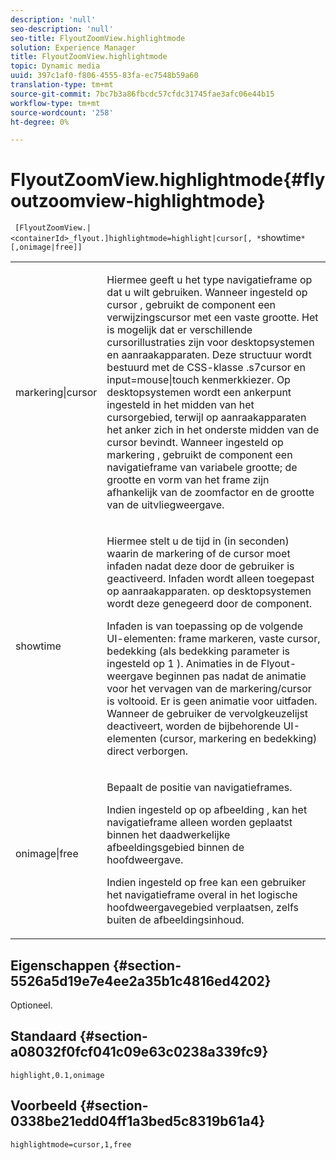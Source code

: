 ```yaml
---
description: 'null'
seo-description: 'null'
seo-title: FlyoutZoomView.highlightmode
solution: Experience Manager
title: FlyoutZoomView.highlightmode
topic: Dynamic media
uuid: 397c1af0-f806-4555-83fa-ec7548b59a60
translation-type: tm+mt
source-git-commit: 7bc7b3a86fbcdc57cfdc31745fae3afc06e44b15
workflow-type: tm+mt
source-wordcount: '258'
ht-degree: 0%

---
```



# FlyoutZoomView.highlightmode{#flyoutzoomview-highlightmode}

` [FlyoutZoomView.|<containerId>_flyout.]highlightmode=highlight|cursor[, *`showtime`*[,onimage|free]]`

<table id="table_C6F4C663099F40698874731590A22924"> 
 <tbody> 
  <tr> 
   <td colname="col1"> <p> <span class="codeph"> markering|cursor  </span> </p> </td> 
   <td colname="col2"> <p> Hiermee geeft u het type navigatieframe op dat u wilt gebruiken. Wanneer ingesteld op <span class="codeph"> cursor </span>, gebruikt de component een verwijzingscursor met een vaste grootte. Het is mogelijk dat er verschillende cursorillustraties zijn voor desktopsystemen en aanraakapparaten. Deze structuur wordt bestuurd met de CSS-klasse <span class="codeph"> .s7cursor </span> en <span class="codeph"> input=mouse|touch </span> kenmerkkiezer. Op desktopsystemen wordt een ankerpunt ingesteld in het midden van het cursorgebied, terwijl op aanraakapparaten het anker zich in het onderste midden van de cursor bevindt. Wanneer ingesteld op <span class="codeph"> markering </span>, gebruikt de component een navigatieframe van variabele grootte; de grootte en vorm van het frame zijn afhankelijk van de zoomfactor en de grootte van de uitvliegweergave. </p> </td> 
  </tr> 
  <tr> 
   <td colname="col1"> <p> <span class="codeph"> <span class="varname"> showtime  </span> </span> </p> </td> 
   <td colname="col2"> <p> Hiermee stelt u de tijd in (in seconden) waarin de markering of de cursor moet infaden nadat deze door de gebruiker is geactiveerd. Infaden wordt alleen toegepast op aanraakapparaten. op desktopsystemen wordt deze genegeerd door de component. </p> <p>Infaden is van toepassing op de volgende UI-elementen: frame markeren, vaste cursor, bedekking (als <span class="codeph"> bedekking </span> parameter is ingesteld op <span class="codeph"> 1 </span>). Animaties in de Flyout-weergave beginnen pas nadat de animatie voor het vervagen van de markering/cursor is voltooid. Er is geen animatie voor uitfaden. Wanneer de gebruiker de vervolgkeuzelijst deactiveert, worden de bijbehorende UI-elementen (cursor, markering en bedekking) direct verborgen. </p> </td> 
  </tr> 
  <tr> 
   <td colname="col1"> <p> <span class="codeph"> onimage|free  </span> </p> </td> 
   <td colname="col2"> <p> Bepaalt de positie van navigatieframes. </p> <p>Indien ingesteld op <span class="codeph"> op afbeelding </span>, kan het navigatieframe alleen worden geplaatst binnen het daadwerkelijke afbeeldingsgebied binnen de hoofdweergave. </p> <p>Indien ingesteld op <span class="codeph"> free </span> kan een gebruiker het navigatieframe overal in het logische hoofdweergavegebied verplaatsen, zelfs buiten de afbeeldingsinhoud. </p> </td> 
  </tr> 
 </tbody> 
</table>

## Eigenschappen {#section-5526a5d19e7e4ee2a35b1c4816ed4202}

Optioneel.

## Standaard {#section-a08032f0fcf041c09e63c0238a339fc9}

`highlight,0.1,onimage`

## Voorbeeld {#section-0338be21edd04ff1a3bed5c8319b61a4}

`highlightmode=cursor,1,free`
